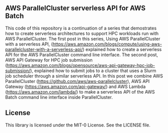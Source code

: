 ## AWS ParallelCluster serverless API for AWS Batch

This code of this repository is a continuation of a series that demostrates how to create serverless architectures to support HPC workloads run with AWS ParallelCluster. The first post in this series, Using AWS ParallelCluster with a serverless API, (https://aws.amazon.com/blogs/compute/using-aws-parallelcluster-with-a-serverless-api/) explained how to create a serverless API for the AWS ParallelCluster command line interface. The second post, AWS API Gateway for HPC job submission (https://aws.amazon.com/blogs/opensource/aws-api-gateway-hpc-job-submission/), explained how to submit jobs to a cluster that uses a Slurm job scheduler through a similar serverless API. In this post we combine AWS ParallelCluster (https://github.com/aws/aws-parallelcluster), AWS API Gateway (https://aws.amazon.com/api-gateway/) and AWS Lambda (https://aws.amazon.com/lambda/) to make a serverless API of the AWS Batch command line interface inside ParallelCluster. 

## License

This library is licensed under the MIT-0 License. See the LICENSE file.

